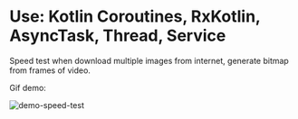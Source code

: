 # Use: Kotlin Coroutines, RxKotlin, AsyncTask, Thread, Service
Speed test when download multiple images from internet, generate bitmap from frames of video.

Gif demo:

![demo-speed-test](https://user-images.githubusercontent.com/52622713/79755923-144fa480-8344-11ea-8981-3ae8ad2a8423.gif)
